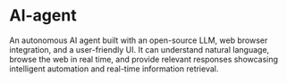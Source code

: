 # AI-agent
An autonomous AI agent built with an open-source LLM, web browser integration, and a user-friendly UI. It can understand natural language, browse the web in real time, and provide relevant responses showcasing intelligent automation and real-time information retrieval.
